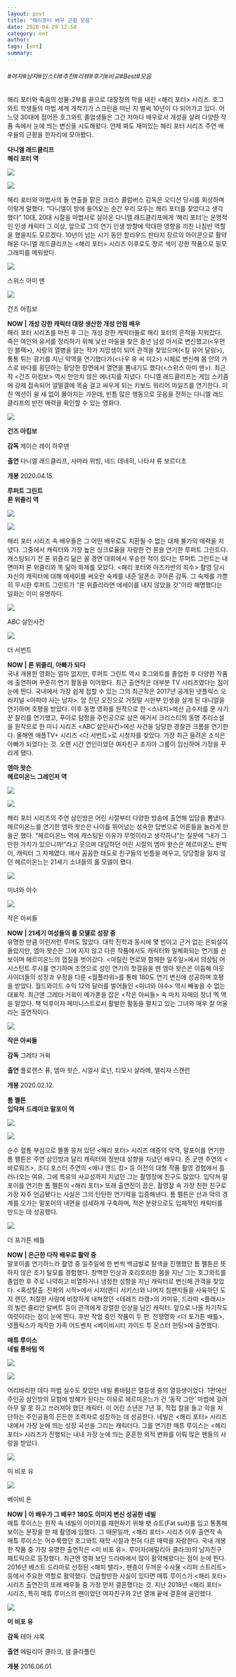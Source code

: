 ```yaml
---
layout: post
title: "해리포터 배우 근황 모음"
date: 2020-04-29 12:50
category: ent
author: 
tags: [ent]
summary: 
---
```


###### #여자#남자#인스타#추천#리뷰#후기#비교#Best#모음


해리 포터와 죽음의 성물-2부를 끝으로 대장정의 막을 내린 <해리 포터> 시리즈. 호그와트 학생들의 마법 세계 개척기가 스크린을 떠난 지 벌써 10년이 다 되어가고 있다. 어느덧 30대에 접어든 호그와트 졸업생들은 그간 저마다 배우로서 개성을 살려 다양한 작품 속에서 눈에 띄는 변신을 시도해왔다. 언제 봐도 재미있는 해리 포터 시리즈 주연 배우들의 근황을 한자리에 모아봤다.

**다니엘 래드클리프**  
**해리 포터 역**

![](https://post-phinf.pstatic.net/MjAyMDA0MTZfMTQz/MDAxNTg3MDEzMTgyMzg4.RNpWOrXifkR9XFXbJ1CI9YZP8DLTFxUVXlUUkoj9mbEg.dXwSl891pvJjxhcMBa8p5KtYFroKxJiiJPh3Zp3gAOsg.JPEG/image_4351958601587013093051.jpg?type=w1200)

![](https://post-phinf.pstatic.net/MjAyMDA0MTZfMjQ0/MDAxNTg3MDE2NzgzNTQ3.iC3e_DDVcyUoOgwc0xNsyXAJ0xHUq425j8FADcOgzCsg.bnynw5D-j7SrJbm66-9N9breF1JlHWGg6AD7DKCe8DMg.JPEG/image_6344582671527646181539.jpg?type=w1200)

해리 포터와 마법사의 돌 연출을 맡은 크리스 콜럼버스 감독은 오디션 당시를 회상하며 이렇게 말했다. “다니엘이 방에 들어오는 순간 우리 모두는 해리 포터를 찾았다고 생각했다” 10대, 20대 시절을 마법사로 살아온 다니엘 래드클리프에게 ‘해리 포터’는 운명적인 인생 캐릭터 그 이상, 앞으로 그의 연기 인생 방향에 막대한 영향을 끼친 나침반 역할을 했을지도 모르겠다. 10년이 넘는 시기 동안 할리우드 판타지 장르의 아이콘으로 활약해온 다니엘 래드클리프는 <해리 포터> 시리즈 이후로도 장르 색이 강한 작품으로 필모그래피를 메워왔다.  

![](https://post-phinf.pstatic.net/MjAyMDA0MTZfMjg5/MDAxNTg3MDE5MDgwMzUw.18daoV4di-w6BMgsqwcQqJ3F2tT-Rb_cPvF_63JBZJ0g.D8k4mr8litnxPmnv1Ird-VlqWeMJlboOj2cLonaCvo0g.JPEG/image_8962248121587019063044.jpg?type=w1200)

스위스 아미 맨

![](https://post-phinf.pstatic.net/MjAyMDA0MTZfMjMz/MDAxNTg3MDEzMDkxNzcz.UllcjaKHeLIp96I1AnhdrlE_beVY96Iddsw73vHH1w0g.-uPLVtjAJj2eAfPVFLztLMZB3kkKiu1XnewrKFhFza4g.JPEG/1.jpg?type=w1200)

건즈 아킴보

**NOW | 개성 강한 캐릭터 대량 생산한 개성 만점 배우**  
해리 포터 시리즈를 마친 후 그는 개성 강한 캐릭터들로 해리 포터의 흔적을 지워갔다. 죽은 여인의 유서를 정리하기 위해 낯선 마을을 찾은 중년 남성 아서로 변신했고(<우먼 인 블랙>), 사랑의 열병을 앓는 작가 지망생이 되어 관객을 찾았으며(<킬 유어 달링>), 통통 튀는 광기를 지닌 악역을 연기했다가(<나우 유 씨 미2>) 시체로 변신해 몸 안의 가스로 바다를 횡단하는 황당한 장면에서 열연을 뽐내기도 했다(<스위스 아미 맨>). 최근작 <건즈 아킴보> 역시 만만치 않은 에너지를 지녔다. 다니엘 래드클리프는 게임 스키즘에 강제 접속되어 얼떨결에 목숨 걸고 싸우게 되는 키보드 워리어 마일즈를 연기한다. 미친 액션이 쉴 새 없이 몰아치는 가운데, 빈틈 많은 행동으로 웃음을 전하는 다니엘 래드클리프의 반전 매력을 확인할 수 있는 영화다.

![](https://ssl.pstatic.net/imgmovie/mdi/mit110/1889/188993_P12_155023.jpg)

**건즈 아킴보**

**감독**  제이슨 레이 하우덴

**출연**  다니엘 래드클리프, 사마라 위빙, 네드 데네히, 나타샤 류 보르디초

**개봉**  2020.04.15.

[](https://movie.naver.com/movie/bi/mi/basic.nhn?code=188993)

**루퍼트 그린트**  
**론 위즐리 역**

![](https://post-phinf.pstatic.net/MjAyMDA0MTZfMjEx/MDAxNTg3MDEzMjk1MjM1.XTNm1JitVnVAFbonGtDvQL7CoHIpA3evl9RSZ6QuBvAg.vfKt01VyNRMt6MgGrzlMIZ6vy9mxsil6zj8ykRNsCMgg.JPEG/image_7024003301587013242790.jpg?type=w1200)

![](https://post-phinf.pstatic.net/MjAyMDA0MTZfMSAg/MDAxNTg3MDIwMjUyOTI5.XheQdmQMU8w_Gm0P8IniBlOy9mKeArY9fMoevPga9J8g.RtFvsUtN4ZrOiKR0dg_0yYx4X-YCe-_x-da9365lEwcg.JPEG/image_1674832971587020242837.jpg?type=w1200)

해리 포터 시리즈 속 배우들은 그 어떤 배우로도 치환될 수 없는 대체 불가의 매력을 지녔다. 그중에서 캐릭터와 가장 높은 싱크로율을 자랑한 건 론을 연기한 루퍼트 그린트다. 캐스팅되기 전 론 위즐리 닮은 꼴 경연 대회에서 우승한 적이 있다는 루퍼트 그린트는 내면마저 론 위즐리와 똑 닮아 화제를 모았다. <해리 포터와 아즈카반의 죄수> 촬영 당시 자신의 캐릭터에 대해 에세이를 써오란 숙제를 내준 알폰소 쿠아론 감독. 그 숙제를 가뿐히 무시한 루퍼트 그린트가 “론 위즐리라면 에세이를 내지 않았을 것”이라 해명했다는 일화는 이미 유명하다.  

![](https://post-phinf.pstatic.net/MjAyMDA0MTZfMjkg/MDAxNTg3MDEzMjk2ODQ1.rjbtMP4b-x3dEaGMTa5mARTD9SormgwPo-QCBlhOpacg.zkRuFl0Iuzfcvtnmebem3rZzH-5TavQcJgeniXhcxo4g.JPEG/image_7247647351587013242791.jpg?type=w1200)

ABC 살인사건

![](https://post-phinf.pstatic.net/MjAyMDA0MTZfMTM4/MDAxNTg3MDEzMjk0MzY1.Ke440AmxvZkYpeJC3neeBMKc5FaqtJr6DzChIIMa5kwg.HHV1jcmKLCAR878o765pA2Sa6sSRh9ehU0SdskYODHUg.JPEG/image_4501619941587013242791.jpg?type=w1200)

더 서번트

**NOW | 론 위즐리, 아빠가 되다**  
국내 개봉한 영화는 얼마 없지만, 루퍼트 그린트 역시 호그와트를 졸업한 후 다양한 작품에 출연하며 꾸준히 연기 활동을 이어왔다. 최근 출연작은 대부분 TV 시리즈였다는 점이 눈에 띈다. 국내에서 가장 쉽게 접할 수 있는 그의 최근작은 2017년 공개된 넷플릭스 오리지널 <아파야 사는 남자>. 암 진단 오진으로 거짓말 시한부 인생을 살게 된 대니얼을 연기하며 호평을 받았다. 이후 동명 영화를 원작으로 한 <스내치>에선 금수저를 문 사기꾼 찰리를 연기했고, 푸아로 탐정을 주인공으로 삼은 애거서 크리스티의 동명 추리소설을 원작으로 한 미니 시리즈 <ABC 살인사건>에선 사건을 담당한 경찰관 크롬을 연기한다. 올해엔 애플TV+ 시리즈 <더 서번트>로 시청자를 찾았다. 가장 최근 들려온 소식은 아빠가 되었다는 것. 오랜 시간 연인이었던 여자친구 조지아 그룸이 임신하며 가정을 꾸리게 됐다.

**엠마 왓슨**  
**헤르미온느 그레인저 역**

![](https://post-phinf.pstatic.net/MjAyMDA0MTZfMTUy/MDAxNTg3MDE0NDkxODU4.XNN88rXa3i5_jnTc1CA36LGgybqRNQmuG_wTpHrkY2Qg.K9mCqqrPwcPbWQpvNC2jFBcNu-2yRZj-M6Np26-riLcg.PNG/image_3648037411587014446102.png?type=w1200)

![](https://post-phinf.pstatic.net/MjAyMDA0MTZfMjYw/MDAxNTg3MDE0NDkwODgz.s1GFtYJ7gJejcSLfhBB5R5hqtXwl07B4ivgA_klzl_kg.epD8YkBBrkehLAyu-lSY0mDnTS7biXXqgYBBA2UEcwEg.JPEG/image_22546441587014446101.jpg?type=w1200)

해리 포터 시리즈의 주연 삼인방은 어린 시절부터 다양한 방송에 출연해 입담을 뽐냈다. 헤르미온느를 연기한 엠마 왓슨은 나이를 뛰어넘는 성숙한 답변으로 어른들을 놀라게 만들곤 했다. “헤르미온느 역에 캐스팅된 이유가 무엇이라고 생각하냐”는 질문에 “내가 그만한 가치가 있으니까!”라고 웃으며 대답하던 어린 시절의 엠마 왓슨은 헤르미온느 판박이, 캐릭터 그 자체였다. 매사 꼼꼼한 태도로 친구들의 빈틈을 메우고, 당당함을 잃지 않던 헤르미온느는 21세기 소녀들의 롤 모델이 됐다.

![](https://post-phinf.pstatic.net/MjAyMDA0MTZfMjU4/MDAxNTg3MDE0NDg5Nzg5.yJgeJVo4Xc08cJUgrAldWHnNFWRko5ekoqEqkhp25jYg.blvyrhqflQyGe62XqVPrvVCQvmMN7-6Hq9nlSi-DQ30g.JPEG/image_2855160101587013337592.jpg?type=w1200)

미녀와 야수

![](https://post-phinf.pstatic.net/MjAyMDA0MTZfMjAw/MDAxNTg3MDE0NDkyNjEz.GuZ4B63LcySo9234Nttp1wO1kClWfhEUEe2d7rdyO-0g.jr2TDTqa9DYUvDwv3kwCEKM3R5j1NjoppXnCTJ0IRzYg.JPEG/image_3456919511587013337592.jpg?type=w1200)

작은 아씨들

**NOW | 21세기 여성들의 롤 모델로 성장 중**  
유명한 만큼 이런저런 루머도 많았다. 대학 진학과 동시에 몇 번이고 근거 없는 은퇴설이 돌았지만, 엠마 왓슨은 그에 지지 않고 다른 작품에서도 캐릭터와 일체화되는 연기를 선보이며 헤르미온느의 껍질을 벗어갔다. <마릴린 먼로와 함께한 일주일>에서 의상팀 어시스턴트 루시를 연기하며 조연으로 성인 연기의 첫걸음을 뗀 엠마 왓슨은 이듬해 아웃사이더들의 성장과 우정을 다룬 <월플라워>를 통해 180도 연기 변신에 성공하며 호평을 받았다. 월드와이드 수익 12억 달러를 벌어들인 <미녀와 야수> 역시 빼놓을 수 없는 대표작. 최근엔 그레타 거윅이 메가폰을 잡은 <작은 아씨들> 속 마치 자매의 장녀 멕 역을 맡았다. 책 덕후이자 페미니스트로서 활발한 활동을 펼치고 있는 그녀와 매우 잘 어울리는 출연작이다.

![](https://ssl.pstatic.net/imgmovie/mdi/mit110/1866/186613_P48_145938.jpg)

**작은 아씨들**

**감독**  그레타 거윅

**출연**  플로렌스 퓨, 엠마 왓슨, 시얼샤 로넌, 티모시 샬라메, 엘리자 스캔런

**개봉**  2020.02.12.

[](https://movie.naver.com/movie/bi/mi/basic.nhn?code=186613)

**톰 펠튼**  
**입닥쳐**  **드레이코 말포이 역**

![](https://post-phinf.pstatic.net/MjAyMDA0MTZfMjQ5/MDAxNTg3MDE0NTU2MTg1.JC6CVw_0lrjkxhimwczrkeJRlPSyJiTUjkjTZ-52oC0g.xIuo4W9BTPB9qFqJqHyA8Eu0mp4IshPy-QeRcBFrCMwg.JPEG/image_4549315321587014535694.jpg?type=w1200)

![](https://post-phinf.pstatic.net/MjAyMDA0MTZfMjc1/MDAxNTg3MDE0NTU2ODMz.1ua2IMaICg7rgXsxWf8Hu5JTpePot_x5a5Wy4iqawgUg.S2n12WXORr_ppCN0Se6OGnZjzjOPcTnCIiH1ITKe-Fog.JPEG/image_2340808521587014535695.jpg?type=w1200)

순수 혈통 부심으로 똘똘 뭉쳐 있던 <해리 포터> 시리즈 애증의 악역, 말포이를 연기한 톰 펠튼은 주연 삼인방과 달리 캐릭터와 정반대 성향을 지녔던 배우다. 존 굿맨 주연의 <바로워즈>, 조디 포스터 주연의 <애나 앤드 킹> 등 이전의 대형 작품 촬영 경험에서 흘러나오는 여유, 그에 특유의 사교성까지 지녔던 그는 촬영장에 친구도 많았다. 입닥쳐 말포이를 연기한 톰 펠튼이 <해리 포터> 또래 출연진이 꼽은, 촬영장 속 가장 친한 친구로 가장 자주 언급됐다는 사실은 그의 탄탄한 연기력을 입증해낸다. 톰 펠튼은 선과 악의 경계를 오가는 말포이의 내면을 섬세하게 구축하며, 적은 분량으로도 입체적인 캐릭터를 만드는 데 성공했다.  

![](https://post-phinf.pstatic.net/MjAyMDA0MTZfOTUg/MDAxNTg3MDE0NTM0NDEz.ozc7XUeqS3HHEw0tFDuYfH3stF-V_qrE6RBp0vo88O0g.6QvM65S1VbEePHaQeB72fIQKdwtrK-qXg8AZSGCJCaEg.JPEG/4.jpg?type=w1200)

더 포가튼 배틀

**NOW | 은근한 다작 배우로 활약 중**  
말포이를 연기하느라 촬영 중 일주일에 한 번씩 백금발로 탈색을 진행했던 톰 펠튼은 뜻하지 않은 조기 탈모를 경험했다. 창백한 인상과 호리호리한 몸을 지닌 그는 호그와트를 졸업한 후 주로 나약하고 비열하거나 냉정한 성향을 지닌 캐릭터로 변신해 관객을 찾았다. <혹성탈출: 진화의 시작>에서 시저(앤디 서키스)와 나머지 침팬지들을 사육하던 도지 랜던, 처절한 사랑에 비참하게 내쳐졌던 <테레즈 라캥>의 카미유, 드라마 <플래시>의 빌런 줄리안 알버트 등이 관객에게 강렬한 인상을 남긴 캐릭터. 앞으로 나올 차기작도 여럿이라는 점이 눈에 띈다. 후반 작업 중인 작품이 두 편. 전쟁영화 <더 포가튼 배틀>, 넷플릭스가 제작한 가족 어드벤처 <베이비시터 가이드 투 몬스터 헌팅>에 출연했다.

**매튜 루이스**  
**네빌 롱바텀 역**

![](https://post-phinf.pstatic.net/MjAyMDA0MTZfNSAg/MDAxNTg3MDE0OTU1OTQx.8u_cs6k8_qAwSXs2vtMX3u_CaCC3NjGEExTAPyqk5lgg.6en1m79SgppCRrb_g5H6TbBXj_T3E1pD3QuuJ7Z2Vnwg.JPEG/image_4158723621587014897866.jpg?type=w1200)

![](https://post-phinf.pstatic.net/MjAyMDA0MTZfMTE0/MDAxNTg3MDE0OTU3Mjkz.idxzva8sHZr-nYapmMJlv1Rqqmmkx0cyBNSek6w_vJ0g.VphBHwkptQReNxxmEFuqi4eTbepecFB-ED8e9Js9yXIg.JPEG/image_1424997951587014897866.jpg?type=w1200)

어리바리한 데다 마법 실수도 잦았던 네빌 롱바텀은 열등생 중의 열등생이었다. 1편에선 주인공 삼인방의 모험에 방해가 된다는 이유로 헤르미온느가 건 ‘동작 그만’ 마법에 걸려 아무 말 못 하고 쓰러져야 했던 캐릭터. 이 어린 소년은 7년 후, 직접 칼을 들고 악을 처단하는 주인공들의 든든한 조력자로 성장하는 데 성공한다. 네빌은 <해리 포터> 시리즈 내에서 가장 눈에 띄는 성장 곡선을 그리는 캐릭터다. 그를 연기한 매튜 루이스는 <해리 포터> 시리즈가 진행되는 내내 가장 눈에 띄는 훈훈한 외적 변화를 이뤄 많은 팬들의 사랑을 받았다.  

![](https://post-phinf.pstatic.net/MjAyMDA0MTZfMjkw/MDAxNTg3MDE0OTU4MjM0.-OrCcq7yQEPCCnKTZjWdefNQQgzwcXm0eiQ12d3H8cQg.hva5VmHpvEmKV0_5O2toSFbcw2HLxjToekW0MZt2EpYg.JPEG/image_9061328961587014897867.jpg?type=w1200)

미 비포 유

![](https://post-phinf.pstatic.net/MjAyMDA0MTZfMTIg/MDAxNTg3MDE0OTU1MDg1.5t8KwOIVTrXx7Kcgb1HtEOuqFuRtBmnS-ytLNuKEpV8g.gW3MXiBcJ8PrJi_RHP6KhryRb0IKszF7plOe95mnslYg.JPEG/image_8977919991587014897867.jpg?type=w1200)

베이비 돈

**NOW | 이 배우가 그 배우? 180도 이미지 변신 성공한 네빌**  
매튜 루이스는 원작 속 네빌의 이미지를 재현하기 위해 팻 슈트(Fat suit)를 입고 통통해 보이는 분장을 한 채 촬영에 임했다. 그 때문일까, <해리 포터> 시리즈 이후 출연작 속 매튜 루이스는 어수룩했던 호그와트 재학 시절과 전혀 다른 매력을 자랑한다. 국내 개봉한 작품 중 가장 유명한 출연작은 <미 비포 유>. 루이자(에밀리아 클라크)의 남자친구 패트릭으로 등장했다. 최근엔 영화 보단 드라마에서 많이 활약해왔다는 점이 눈에 띈다. 2016년 베스트 드라마로 선정된 <해피 밸리>, 팬층이 두꺼운 수사물 <리퍼 스트리트> 등에서 주요한 역할로 활약했다. 언급할만한 사실이 있다면 매튜 루이스가 <해리 포터> 시리즈 출연진의 또래 배우들 중 가장 먼저 결혼했다는 것. 지난 2018년 <해리 포터> 시리즈, 특히 매튜 루이스의 팬이었던 여자친구와 2년 열애 끝에 결혼에 골인했다.  

![](https://ssl.pstatic.net/imgmovie/mdi/mit110/1379/137915_P04_112657.jpg)

**미 비포 유**

**감독**  테아 샤록

**출연**  에밀리아 클라크, 샘 클라플린

**개봉**  2016.06.01.

[](https://movie.naver.com/movie/bi/mi/basic.nhn?code=137915)